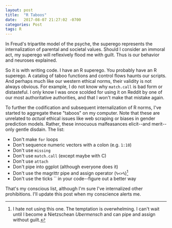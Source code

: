 ```yaml
---
layout: post
title:  "R Taboos"
date:   2017-08-07 21:27:02 -0700
categories: Post
tags: R 
---
```


In Freud's tripartite model of the psyche, the superego represents the internalization of parental and societal values. Should I
consider an immoral act, my superego will reflexively flood me with guilt. Thus is our behavior and neuroses explained. 

So it is with writing code. I have an R superego. You probably have an R superego. A catalog of taboo functions and control flows haunts our scripts. And 
perhaps much like our western ethical norms, their validity is not always obvious. For example, I do not know why `match.call` is bad form or distasteful. I only know
I was once scolded for using it on Reddit by one of our most authoritative authorities, and that I won't make that mistake again.  

To further the codification and subsequent internalization of R norms, I've started to aggregate these "taboos" on my computer. Note that 
these are unrelated to *actual* ethical issues like web scraping or biases in gender prediction models. Rather, 
these innocuous malfeasances elicit--and merit--only gentle disdain. The list: 

* Don't make `for` loops
* Don't sequence numeric vectors with a colon (e.g. `1:10`)
* Don't use `missing`
* Don't use `match.call` (except maybe with C)
* Don't use `attach`
* Don't pipe into ggplot (although everyone does it)
* Don't use the magrittr pipe and assign operator (`%<>%`)[^1]
* Don't use the ticks `` in your code--figure out a better way

That's my conscious list, although I'm sure I've internalized other prohibitions. I'll update this post when my conscience
alerts me.


[^1]: I hate not using this one. The temptation is overwhelming. I can't wait until I become a Nietzschean *Ubermensch* and can pipe and assign without guilt.

